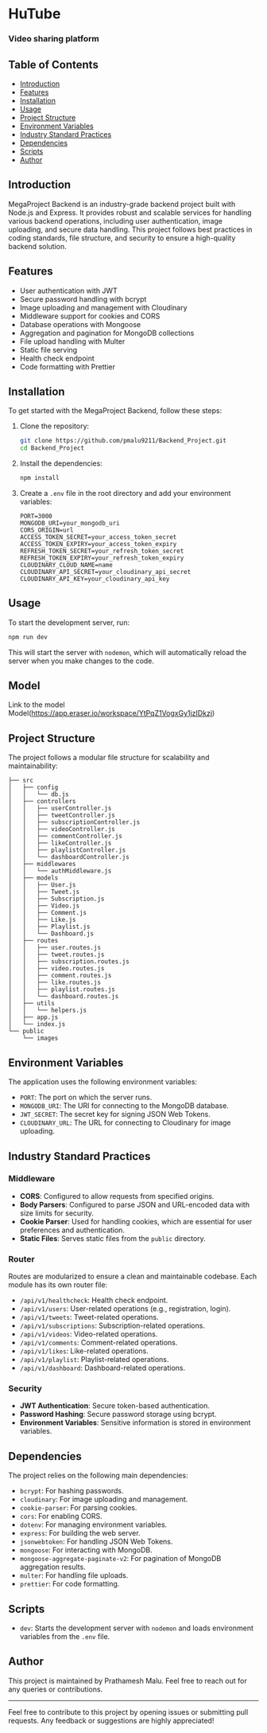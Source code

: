 # HuTube
### Video sharing platform 

## Table of Contents

- [Introduction](#introduction)
- [Features](#features)
- [Installation](#installation)
- [Usage](#usage)
- [Project Structure](#project-structure)
- [Environment Variables](#environment-variables)
- [Industry Standard Practices](#industry-standard-practices)
- [Dependencies](#dependencies)
- [Scripts](#scripts)
- [Author](#author)

## Introduction

MegaProject Backend is an industry-grade backend project built with Node.js and Express. It provides robust and scalable services for handling various backend operations, including user authentication, image uploading, and secure data handling. This project follows best practices in coding standards, file structure, and security to ensure a high-quality backend solution.

## Features

- User authentication with JWT
- Secure password handling with bcrypt
- Image uploading and management with Cloudinary
- Middleware support for cookies and CORS
- Database operations with Mongoose
- Aggregation and pagination for MongoDB collections
- File upload handling with Multer
- Static file serving
- Health check endpoint
- Code formatting with Prettier

## Installation

To get started with the MegaProject Backend, follow these steps:

1. Clone the repository:
    ```bash
    git clone https://github.com/pmalu9211/Backend_Project.git
    cd Backend_Project
    ```

2. Install the dependencies:
    ```bash
    npm install
    ```

3. Create a `.env` file in the root directory and add your environment variables:
    ```env
    PORT=3000
    MONGODB_URI=your_mongodb_uri
    CORS_ORIGIN=url
    ACCESS_TOKEN_SECRET=your_access_token_secret
    ACCESS_TOKEN_EXPIRY=your_access_token_expiry
    REFRESH_TOKEN_SECRET=your_refresh_token_secret
    REFRESH_TOKEN_EXPIRY=your_refresh_token_expiry
    CLOUDINARY_CLOUD_NAME=name
    CLOUDINARY_API_SECRET=your_cloudinary_api_secret
    CLOUDINARY_API_KEY=your_cloudinary_api_key
    ```

## Usage

To start the development server, run:

```bash
npm run dev
```

This will start the server with `nodemon`, which will automatically reload the server when you make changes to the code.

## Model
Link to the model Model(https://app.eraser.io/workspace/YtPqZ1VogxGy1jzIDkzj)

## Project Structure

The project follows a modular file structure for scalability and maintainability:

```
├── src
│   ├── config
│   │   └── db.js
│   ├── controllers
│   │   ├── userController.js
│   │   ├── tweetController.js
│   │   ├── subscriptionController.js
│   │   ├── videoController.js
│   │   ├── commentController.js
│   │   ├── likeController.js
│   │   ├── playlistController.js
│   │   └── dashboardController.js
│   ├── middlewares
│   │   └── authMiddleware.js
│   ├── models
│   │   ├── User.js
│   │   ├── Tweet.js
│   │   ├── Subscription.js
│   │   ├── Video.js
│   │   ├── Comment.js
│   │   ├── Like.js
│   │   ├── Playlist.js
│   │   └── Dashboard.js
│   ├── routes
│   │   ├── user.routes.js
│   │   ├── tweet.routes.js
│   │   ├── subscription.routes.js
│   │   ├── video.routes.js
│   │   ├── comment.routes.js
│   │   ├── like.routes.js
│   │   ├── playlist.routes.js
│   │   └── dashboard.routes.js
│   ├── utils
│   │   └── helpers.js
│   ├── app.js
│   └── index.js
└── public
    └── images
```

## Environment Variables

The application uses the following environment variables:

- `PORT`: The port on which the server runs.
- `MONGODB_URI`: The URI for connecting to the MongoDB database.
- `JWT_SECRET`: The secret key for signing JSON Web Tokens.
- `CLOUDINARY_URL`: The URL for connecting to Cloudinary for image uploading.

## Industry Standard Practices

### Middleware

- **CORS**: Configured to allow requests from specified origins.
- **Body Parsers**: Configured to parse JSON and URL-encoded data with size limits for security.
- **Cookie Parser**: Used for handling cookies, which are essential for user preferences and authentication.
- **Static Files**: Serves static files from the `public` directory.

### Router

Routes are modularized to ensure a clean and maintainable codebase. Each module has its own router file:

- `/api/v1/healthcheck`: Health check endpoint.
- `/api/v1/users`: User-related operations (e.g., registration, login).
- `/api/v1/tweets`: Tweet-related operations.
- `/api/v1/subscriptions`: Subscription-related operations.
- `/api/v1/videos`: Video-related operations.
- `/api/v1/comments`: Comment-related operations.
- `/api/v1/likes`: Like-related operations.
- `/api/v1/playlist`: Playlist-related operations.
- `/api/v1/dashboard`: Dashboard-related operations.

### Security

- **JWT Authentication**: Secure token-based authentication.
- **Password Hashing**: Secure password storage using bcrypt.
- **Environment Variables**: Sensitive information is stored in environment variables.

## Dependencies

The project relies on the following main dependencies:

- `bcrypt`: For hashing passwords.
- `cloudinary`: For image uploading and management.
- `cookie-parser`: For parsing cookies.
- `cors`: For enabling CORS.
- `dotenv`: For managing environment variables.
- `express`: For building the web server.
- `jsonwebtoken`: For handling JSON Web Tokens.
- `mongoose`: For interacting with MongoDB.
- `mongoose-aggregate-paginate-v2`: For pagination of MongoDB aggregation results.
- `multer`: For handling file uploads.
- `prettier`: For code formatting.

## Scripts

- `dev`: Starts the development server with `nodemon` and loads environment variables from the `.env` file.

## Author

This project is maintained by Prathamesh Malu. Feel free to reach out for any queries or contributions.

---

Feel free to contribute to this project by opening issues or submitting pull requests. Any feedback or suggestions are highly appreciated!
